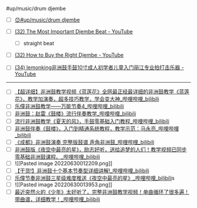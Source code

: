 #up/music/drum djembe
- [ ] [😊#up/music/drum djembe](https://47.111.95.20:6001/user/1/md?prefill=%23up%2Fmusic%2Fdrum%20djembe)

- [ ] [(32) The Most Important Djembe Beat - YouTube](https://www.youtube.com/watch?v=eHtoASu1ERg&list=RDOjfqh3rFBPc&index=6)
	- [ ] straight beat
- [ ] [(32) How to Buy the Right Djembe - YouTube](https://www.youtube.com/watch?v=c9i6WCbZldw&list=RDOjfqh3rFBPc&index=9)
- [ ] [(34) lemonking非洲鼓手鼓10寸成人初学者儿童入门丽江专业拍打击乐器 - YouTube](https://www.youtube.com/shorts/7etInz6HEyo)

----------
- [ ] [【超详细】非洲鼓教学视频《蓝莲花》全网最正经最详细的非洲鼓教学《蓝莲花》，教学加演奏，超多技巧教学，学会变大神_哔哩哔哩_bilibili](https://www.bilibili.com/video/BV1Kg4y187pT?spm_id_from=333.337.search-card.all.click)
- [ ] [乐僮非洲鼓教学——万能节奏4_哔哩哔哩_bilibili](https://www.bilibili.com/video/BV1nW411T7fj?spm_id_from=333.337.search-card.all.click&vd_source=d913ee30cf6a60fb7e6afe06af8ecded)
- [ ] [非洲鼓：赵雷《鼓楼》流行伴奏教学_哔哩哔哩_bilibili](https://www.bilibili.com/video/BV1Gs411H7nz/?vd_source=d913ee30cf6a60fb7e6afe06af8ecded)
- [ ] [流行非洲鼓教学《夏天的风》，手鼓零基础入门教程_哔哩哔哩_bilibili](https://www.bilibili.com/video/BV19t4y117qF?spm_id_from=333.337.search-card.all.click&vd_source=d913ee30cf6a60fb7e6afe06af8ecded)
- [ ] [非洲鼓伴奏《鼓楼》，入门到精通系统教程，教学示范：马永亮_哔哩哔哩_bilibili](https://www.bilibili.com/video/BV12Y411u7Jx?spm_id_from=333.337.search-card.all.click&vd_source=d913ee30cf6a60fb7e6afe06af8ecded)
- [ ] [《成都》非洲鼓演奏 完整版鼓谱 声角非洲鼓_哔哩哔哩_bilibili](https://www.bilibili.com/video/BV1Eq4y137FF?p=1&share_medium=android&share_plat=android&share_session_id=f7914fc5-20d8-4323-a118-9a2bdbb891e1&share_source=WEIXIN&share_tag=s_i&timestamp=1656683747&unique_k=thzlVX5&vd_source=d913ee30cf6a60fb7e6afe06af8ecded)
- [ ] [非洲鼓版《夜空中最亮的星》，励志好听，送给追梦的人们！教学视频已同步零基础非洲鼓课程。_哔哩哔哩_bilibili](https://www.bilibili.com/video/BV1JV411k7C5?spm_id_from=333.337.search-card.all.click&vd_source=d913ee30cf6a60fb7e6afe06af8ecded)
- [ ] ![[Pasted image 20220630012209.png]]
- [ ] [【干货!】非洲鼓十个基本节奏型详细讲解!_哔哩哔哩_bilibili](https://www.bilibili.com/video/BV1At411275i/?spm_id_from=333.788.recommend_more_video.-1&vd_source=d913ee30cf6a60fb7e6afe06af8ecded)
- [ ] [乐僮节奏非洲鼓三星级难度推送《夜空中最亮的星》_哔哩哔哩_bilibili](https://www.bilibili.com/video/BV1Nt411F7ot?spm_id_from=333.337.search-card.all.click&vd_source=d913ee30cf6a60fb7e6afe06af8ecded)s
- [ ] ![[Pasted image 20220630013953.png]] 
- [ ] [最近突然火的《少年》太好听了，完整非洲鼓教学视频！单曲循环了很多遍！带曲谱，详细教学！_哔哩哔哩_bilibili](https://www.bilibili.com/video/BV1pz411b7ih?spm_id_from=333.999.0.0&vd_source=d913ee30cf6a60fb7e6afe06af8ecded)